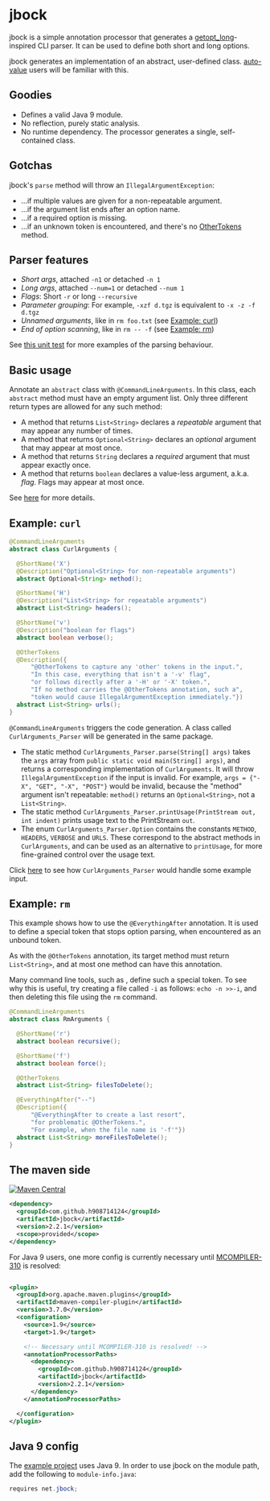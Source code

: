 # jbock

jbock is a simple annotation processor that generates a [getopt_long](https://www.gnu.org/software/libc/manual/html_node/Getopt.html)-inspired
CLI parser. It can be used to define both short and long options.

jbock generates an implementation of an abstract, user-defined class.
[auto-value](https://github.com/google/auto/tree/master/value) users will be familiar with this.

## Goodies

* Defines a valid Java 9 module.
* No reflection, purely static analysis.
* No runtime dependency. The processor generates a single, self-contained class.

## Gotchas

jbock's `parse` method will throw an `IllegalArgumentException`:

* &#x2026;if multiple values are given for a non-repeatable argument.
* &#x2026;if the argument list ends after an option name.
* &#x2026;if a required option is missing.
* &#x2026;if an unknown token is encountered, and there's no <a href="#example-curl">OtherTokens</a> method.

## Parser features

* <em>Short args</em>, attached `-n1` or detached `-n 1`
* <em>Long args</em>, attached `--num=1` or detached `--num 1`
* <em>Flags</em>: Short `-r` or long `--recursive`
* <em>Parameter grouping</em>: For example, `-xzf d.tgz` is equivalent to `-x -z -f d.tgz`
* <em>Unnamed arguments</em>, like in `rm foo.txt` (see <a href="#example-curl">Example: curl</a>)
* <em>End of option scanning</em>, like in `rm -- -f` (see <a href="#example-rm">Example: rm</a>)

See 
<a href="https://github.com/h908714124/jbock/blob/master/examples/src/test/java/net/zerobuilder/examples/gradle/CurlArgumentsTest.java">
this unit test</a> for more examples of the parsing behaviour.

## Basic usage

Annotate an `abstract` class with `@CommandLineArguments`.
In this class, each `abstract` method must have an empty argument list.
Only three different return types are allowed for any such method:

* A method that returns `List<String>` declares a <em>repeatable</em> argument that may appear any number of times.
* A method that returns `Optional<String>` declares an <em>optional</em> argument that may appear at most once.
* A method that returns `String` declares a <em>required</em> argument that must appear exactly once.
* A method that returns `boolean` declares a value-less argument, a.k.a. <em>flag</em>. Flags may appear at most once.

See [here](additional_rules.md) for more details.

## Example: `curl`

````java
@CommandLineArguments
abstract class CurlArguments {

  @ShortName('X')
  @Description("Optional<String> for non-repeatable arguments")
  abstract Optional<String> method();

  @ShortName('H')
  @Description("List<String> for repeatable arguments")
  abstract List<String> headers();

  @ShortName('v')
  @Description("boolean for flags")
  abstract boolean verbose();

  @OtherTokens
  @Description({
      "@OtherTokens to capture any 'other' tokens in the input.",
      "In this case, everything that isn't a '-v' flag",
      "or follows directly after a '-H' or '-X' token.",
      "If no method carries the @OtherTokens annotation, such a",
      "token would cause IllegalArgumentException immediately."})
  abstract List<String> urls();
}
````

`@CommandLineArguments` triggers the code generation. 
A class called `CurlArguments_Parser` will be generated in the same package.

* The static method `CurlArguments_Parser.parse(String[] args)` 
  takes the `args` array from `public static void main(String[] args)`,
  and returns a corresponding implementation of `CurlArguments`.
  It will throw `IllegalArgumentException` if the input is invalid.
  For example, `args = {"-X", "GET", "-X", "POST"}` would be invalid, 
  because the "method" argument isn't repeatable: 
  `method()` returns an `Optional<String>`, not a `List<String>`.
* The static method `CurlArguments_Parser.printUsage(PrintStream out, int indent)` prints usage text
  to the PrintStream `out`.
* The enum `CurlArguments_Parser.Option` contains the constants `METHOD`, `HEADERS`, `VERBOSE` and `URLS`.
  These correspond to the abstract methods in `CurlArguments`,
  and can be used as an alternative to `printUsage`,
  for more fine-grained control over the usage text.

Click [here](curl_parser_examples.md) to see how `CurlArguments_Parser` would handle some example input.

## Example: `rm`

This example shows how to use the `@EverythingAfter` annotation.
It is used to define a special token that stops option parsing, when encountered as an unbound token.

As with the `@OtherTokens` annotation, its target method must return `List<String>`,
and at most one method can have this annotation.

Many command line tools, such as <a href="https://linux.die.net/man/1/rm"></a>,
define such a special token. To see why this is useful,
try creating a file called `-i` as follows: `echo -n >>-i`,
and then deleting this file using the `rm` command.

````java
@CommandLineArguments
abstract class RmArguments {

  @ShortName('r')
  abstract boolean recursive();

  @ShortName('f')
  abstract boolean force();

  @OtherTokens
  abstract List<String> filesToDelete();

  @EverythingAfter("--")
  @Description({
      "@EverythingAfter to create a last resort",
      "for problematic @OtherTokens.",
      "For example, when the file name is '-f'"})
  abstract List<String> moreFilesToDelete();
}
````

## The maven side

[![Maven Central](https://maven-badges.herokuapp.com/maven-central/com.github.h908714124/jbock/badge.svg)](https://maven-badges.herokuapp.com/maven-central/com.github.h908714124/jbock)

````xml
<dependency>
  <groupId>com.github.h908714124</groupId>
  <artifactId>jbock</artifactId>
  <version>2.2.1</version>
  <scope>provided</scope>
</dependency>
````

For Java 9 users, one more config is currently necessary until 
[MCOMPILER-310](https://issues.apache.org/jira/browse/MCOMPILER-310) is resolved:

````xml

<plugin>
  <groupId>org.apache.maven.plugins</groupId>
  <artifactId>maven-compiler-plugin</artifactId>
  <version>3.7.0</version>
  <configuration>
    <source>1.9</source>
    <target>1.9</target>

    <!-- Necessary until MCOMPILER-310 is resolved! -->
    <annotationProcessorPaths>
      <dependency>
        <groupId>com.github.h908714124</groupId>
        <artifactId>jbock</artifactId>
        <version>2.2.1</version>
      </dependency>
    </annotationProcessorPaths>

  </configuration>
</plugin>
````

## Java 9 config

The [example project](https://github.com/h908714124/jbock/tree/master/examples) uses Java 9.
In order to use jbock on the module path, add the following to `module-info.java`:

````java
requires net.jbock;
````

